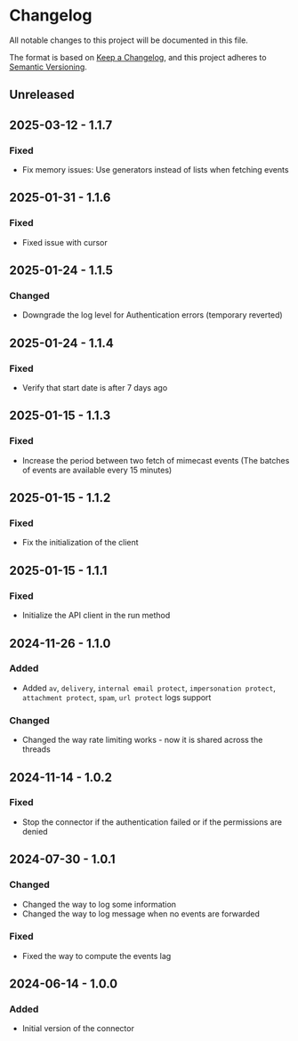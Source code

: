 # Changelog

All notable changes to this project will be documented in this file.

The format is based on [Keep a Changelog](https://keepachangelog.com/en/1.0.0/),
and this project adheres to [Semantic Versioning](https://semver.org/spec/v2.0.0.html).

## Unreleased

## 2025-03-12 - 1.1.7

### Fixed

- Fix memory issues: Use generators instead of lists when fetching events

## 2025-01-31 - 1.1.6

### Fixed

- Fixed issue with cursor

## 2025-01-24 - 1.1.5

### Changed

- Downgrade the log level for Authentication errors (temporary reverted)

## 2025-01-24 - 1.1.4

### Fixed

- Verify that start date is after 7 days ago

## 2025-01-15 - 1.1.3

### Fixed

- Increase the period between two fetch of mimecast events (The batches of events are available every 15 minutes)

## 2025-01-15 - 1.1.2

### Fixed

- Fix the initialization of the client

## 2025-01-15 - 1.1.1

### Fixed

- Initialize the API client in the run method

## 2024-11-26 - 1.1.0

### Added

- Added `av`, `delivery`, `internal email protect`, `impersonation protect`, `attachment protect`, `spam`, `url protect` logs support

### Changed

- Changed the way rate limiting works - now it is shared across the threads

## 2024-11-14 - 1.0.2

### Fixed

- Stop the connector if the authentication failed or if the permissions are denied

## 2024-07-30 - 1.0.1

### Changed

- Changed the way to log some information
- Changed the way to log message when no events are forwarded

### Fixed

- Fixed the way to compute the events lag

## 2024-06-14 - 1.0.0

### Added

- Initial version of the connector
